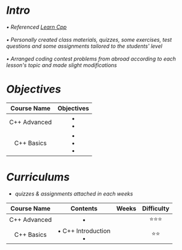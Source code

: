<i>

# Intro
• Referenced [Learn Cpp](https://www.learncpp.com/)<br>
<br>
• Personally created class materials, quizzes, some exercises, test questions and some assignments tailored to the students' level <br>
<br>
• Arranged coding contest problems from abroad according to each lesson's topic and made slight modifications <br>

# Objectives

<div align="center", class="python">

| Course Name | Objectives | 
| :--------: | :-----------: |
| C++ Advanced | •  <br> •  |
| C++ Basics | •  <br> •  <br> •  |

</div>


# Curriculums

* quizzes & assignments attached in each weeks

<div align="center", class="python">

| Course Name | Contents | Weeks | Difficulty |
| :--------: | :-----------: | :-----------: | :-----------: |
| C++ Advanced | • |  | ⭐⭐⭐ |
| C++ Basics | • C++ Introduction <br> •  |  | ⭐⭐ |
</div>

</i>

